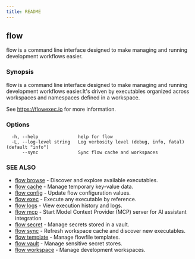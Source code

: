 ```yaml
---
title: README
---
```


## flow

flow is a command line interface designed to make managing and running development workflows easier.

### Synopsis

flow is a command line interface designed to make managing and running development workflows easier.It's driven by executables organized across workspaces and namespaces defined in a workspace.

See https://flowexec.io for more information.

### Options

```
  -h, --help               help for flow
  -L, --log-level string   Log verbosity level (debug, info, fatal) (default "info")
      --sync               Sync flow cache and workspaces
```

### SEE ALSO

* [flow browse](flow_browse.md)	 - Discover and explore available executables.
* [flow cache](flow_cache.md)	 - Manage temporary key-value data.
* [flow config](flow_config.md)	 - Update flow configuration values.
* [flow exec](flow_exec.md)	 - Execute any executable by reference.
* [flow logs](flow_logs.md)	 - View execution history and logs.
* [flow mcp](flow_mcp.md)	 - Start Model Context Provider (MCP) server for AI assistant integration
* [flow secret](flow_secret.md)	 - Manage secrets stored in a vault.
* [flow sync](flow_sync.md)	 - Refresh workspace cache and discover new executables.
* [flow template](flow_template.md)	 - Manage flowfile templates.
* [flow vault](flow_vault.md)	 - Manage sensitive secret stores.
* [flow workspace](flow_workspace.md)	 - Manage development workspaces.

